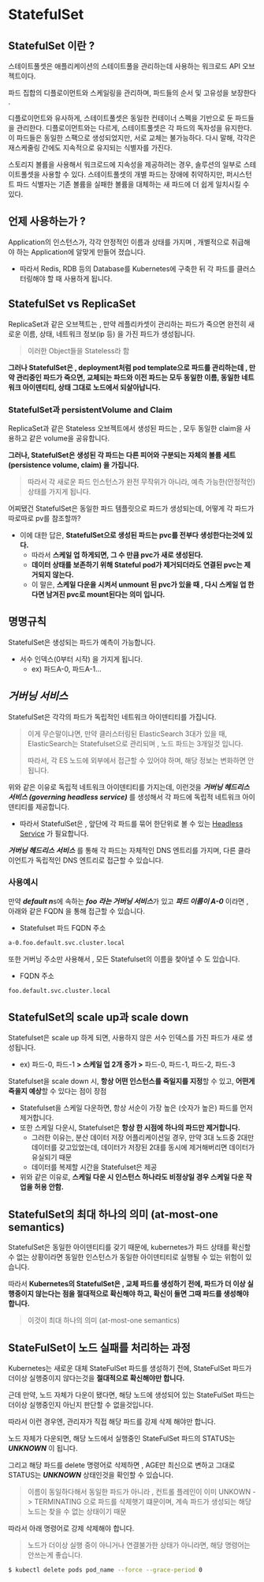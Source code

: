 # StatefulSet
## StatefulSet 이란 ?
스테이트풀셋은 애플리케이션의 스테이트풀을 관리하는데 사용하는 워크로드 API 오브젝트이다.

파드 집합의 디플로이먼트와 스케일링을 관리하며, 파드들의 순서 및 고유성을 보장한다 .

디플로이먼트와 유사하게, 스테이트풀셋은 동일한 컨테이너 스펙을 기반으로 둔 파드들을 관리한다. 디플로이먼트와는 다르게, 스테이트풀셋은 각 파드의 독자성을 유지한다. 이 파드들은 동일한 스팩으로 생성되었지만, 서로 교체는 불가능하다. 다시 말해, 각각은 재스케줄링 간에도 지속적으로 유지되는 식별자를 가진다.

스토리지 볼륨을 사용해서 워크로드에 지속성을 제공하려는 경우, 솔루션의 일부로 스테이트풀셋을 사용할 수 있다. 스테이트풀셋의 개별 파드는 장애에 취약하지만, 퍼시스턴트 파드 식별자는 기존 볼륨을 실패한 볼륨을 대체하는 새 파드에 더 쉽게 일치시킬 수 있다.

## 언제 사용하는가 ?
Application의 인스턴스가, 각각 안정적인 이름과 상태를 가지며 , 개별적으로 취급해야 하는 Application에 알맞게 만들어 졌습니다.
- 따라서 Redis, RDB 등의 Database를 Kubernetes에 구축한 뒤 각 파드를 클러스터링해야 할 때 사용하게 됩니다.

## StatefulSet vs ReplicaSet
ReplicaSet과 같은 오브젝트는 , 만약 레플리카셋이 관리하는 파드가 죽으면 완전히 새로운 이름, 상태, 네트워크 정보(ip 등) 을 가진 파드가 생성됩니다.
>이러한 Object들을 Stateless라 함

**그러나 StatefulSet은 , deployment처럼 pod template으로 파드를 관리하는데 , 만약 관리중인 파드가 죽으면, 교체되는 파드와 이전 파드는 모두
동일한 이름, 동일한 네트워크 아이덴티티, 상태 그대로 노드에서 되살아납니다.**

### StatefulSet과 persistentVolume and Claim
ReplicaSet과 같은 Stateless 오브젝트에서 생성된 파드는 , 모두 동일한 claim을 사용하고 같은 volume을 공유합니다.

**그러나, StatefulSet은 생성된 각 파드는 다른 피어와 구분되는 자체의 볼륨 세트(persistence volume, claim) 을 가집니다.**
>따라서 각 새로운 파드 인스턴스가 완전 무작위가 아니라, 예측 가능한(안정적인) 상태를 가지게 됩니다.

어찌됐건 StatefulSet은 동일한 파드 템플릿으로 파드가 생성되는데, 어떻게 각 파드가 따로따로 pv를 참조할까?
- 이에 대한 답은, **StatefulSet으로 생성된 파드는 pvc를 전부다 생성한다는것에 있다.**
    - 따라서 **스케일 업 하게되면, 그 수 만큼 pvc가 새로 생성된다.**
    - **데이터 상태를 보존하기 위해 Stateful pod가 제거되더라도 연결된 pvc는 제거되지 않는다.**
    - 이 말은, **스케일 다운을 시켜서 unmount 된 pvc가 있을 때 , 다시 스케일 업 한다면 남겨진 pvc로 mount된다는 의미 입니다.**

## 명명규칙
StatefulSet은 생성되는 파드가 예측이 가능합니다.
- 서수 인덱스(0부터 시작) 을 가지게 됩니다.
    - ex) 파드A-0, 파드A-1...

## ***거버닝 서비스***
StatefulSet은 각각의 파드가 독립적인 네트워크 아이덴티티를 가집니다.
>이게 무슨말이냐면, 만약 클러스터링된 ElasticSearch 3대가 있을 때, ElasticSearch는 Statefulset으로 관리되며 , 노드 파드는 3개일것 입니다.
>
>따라서, 각 ES 노드에 외부에서 접근할 수 있어야 하며, 해당 정보는 변화하면 안됩니다.

위와 같은 이유로 독립적 네트워크 아이덴티티를 가지는데, 이런것을 ***거버닝 헤드리스 서비스 (governing headless service)*** 를 생성해서 각 파드에 독립적 네트워크 아이덴티티를 제공합니다.
- 따라서 StatefulSet은 , 앞단에 각 파드를 묶어 한단위로 볼 수 있는 [Headless Service](./Headless_service.md) 가 필요합니다.

***거버닝 헤드리스 서비스*** 를 통해 각 파드는 자체적인 DNS 엔트리를 가지며, 다른 클라이언트가 독립적인 DNS 엔트리로 접근할 수 있습니다.
### 사용예시
만약 ***default n***s에 속하는 ***foo 라는 거버닝 서비스***가 있고 ***파드 이름이 A-0*** 이라면 , 아래와 같은 FQDN 을 통해 접근할 수 있습니다.
- Statefulset 파드 FQDN 주소
```bash
a-0.foo.default.svc.cluster.local
```

또한 거버닝 주소만 사용해서 , 모든 Statefulset의 이름을 찾아낼 수 도 있습니다.
- FQDN 주소
```bash
foo.default.svc.cluster.local
```

## StatefulSet의 scale up과 scale down
Statefulset은 scale up 하게 되면, 사용하지 않은 서수 인덱스를 가진 파드가 새로 생성됩니다.
- ex) 파드-0, 파드-1 **> 스케일 업 2개 증가 >** 파드-0, 파드-1, 파드-2, 파드-3

Statefulset을 scale down 시, **항상 어떤 인스턴스를 죽일지를 지정**할 수 있고, **어떤게 죽을지 예상**할 수 있다는 점이 장점
- Statefulset을 스케일 다운하면, 항상 서순이 가장 높은 (숫자가 높은) 파드를 먼저 제거합니다.
- 또한 스케일 다운시, Statefulset은 **항상 한 시점에 하나의 파드만 제거합니다.**
    - 그러한 이유는, 분산 데이터 저장 어플리케이션일 경우, 만약 3대 노드중 2대만 데이터를 갖고있었는데, 데이터가 저장된 2대를 동시에 제거해버리면 데이터가 유실되기 때문
    - 데이터를 복제할 시간을 Statefulset은 제공
- 위와 같은 이유로, **스케일 다운 시 인스턴스 하나라도 비정상일 경우 스케일 다운 작업을 허용 안함.**

## StatefulSet의 최대 하나의 의미 (at-most-one semantics)
StatefulSet은 동일한 아이덴티티를 갖기 때문에, kubernetes가 파드 상태를 확신할 수 없는 상황이라면 동일한 인스턴스가 동일한 아이덴티티로 실행될 수 있는 위험이 있습니다.

따라서 **Kubernetes의 StatefulSet은 , 교체 파드를 생성하기 전에, 파드가 더 이상 실행중이지 않는다는 점을 절대적으로 확신해야 하고, 확신이 들면 그때 파드를 생성해야 합니다.**
>이것이 최대 하나의 의미 (at-most-one semantics)

## StateFulSet이 노드 실패를 처리하는 과정
Kubernetes는 새로운 대체 StateFulSet 파드를 생성하기 전에, StateFulSet 파드가 더이상 실행중이지 않다는것을 **절대적으로 확신해야만 합니다.**

근데 만약, 노드 자체가 다운이 됐다면, 해당 노드에 생성되어 있는 StateFulSet 파드는 더이상 실행중인지 아닌지 판단할 수 없을것입니다.

따라서 이런 경우엔, 관리자가 직접 해당 파드를 강제 삭제 해야만 합니다.

노드 자체가 다운되면, 해당 노드에서 실행중인 StateFulSet 파드의 STATUS는 ***UNKNOWN*** 이 됩니다.

그리고 해당 파드를 delete 명령어로 삭제하면 , AGE만 최신으로 변하고 그대로 STATUS는 ***UNKNOWN*** 상태인것을 확인할 수 있습니다.
>이름이 동일하다해서 동일한 파드가 아니라 , 컨트롤 플레인이 이미 UNKOWN -> TERMINATING 으로 파드를 삭제햇기 떄문이며, 계속 파드가 생성되는 해당 노드는 찾을 수 없는 상태이기 때문

따라서 아래 명령어로 강제 삭제해야 합니다.
>노드가 더이상 실행 중이 아니거나 연결불가한 상태가 아니라면, 해당 명령어는 안쓰는게 좋습니다.

```bash
$ kubectl delete pods pod_name --force --grace-period 0
```